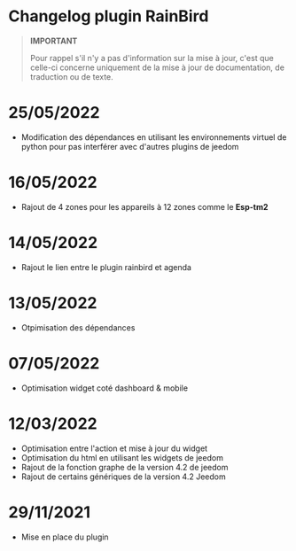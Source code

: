 # Changelog plugin RainBird

>**IMPORTANT**
>
>Pour rappel s'il n'y a pas d'information sur la mise à jour, c'est que celle-ci concerne uniquement de la mise à jour de documentation, de traduction ou de texte.

# 25/05/2022
- Modification des dépendances en utilisant les environnements virtuel de python pour pas interférer avec d'autres plugins de jeedom

# 16/05/2022
- Rajout de 4 zones pour les appareils à 12 zones comme le **Esp-tm2**

# 14/05/2022
- Rajout le lien entre le plugin rainbird et agenda

# 13/05/2022
- Otpimisation des dépendances

# 07/05/2022
- Optimisation widget coté dashboard & mobile

# 12/03/2022
- Optimisation entre l'action et mise à jour du widget
- Optimisation du html en utilisant les widgets de jeedom
- Rajout de la fonction graphe de la version 4.2 de jeedom
- Rajout de certains génériques de la version 4.2 Jeedom

# 29/11/2021
- Mise en place du plugin
